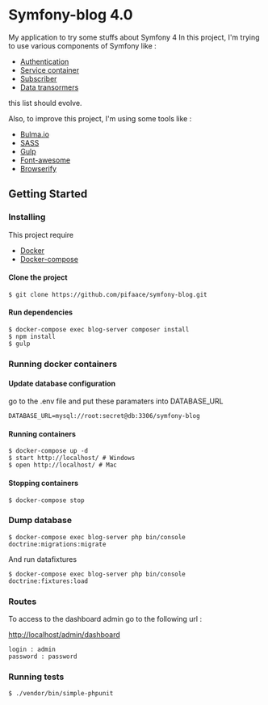 # Symfony-blog 4.0

My application to try some stuffs about Symfony 4
In this project, I'm trying to use various components of Symfony like :
* [Authentication](https://symfony.com/doc/current/security.html)
* [Service container](http://symfony.com/doc/current/service_container.html)
* [Subscriber](http://symfony.com/doc/current/doctrine/event_listeners_subscribers.html)
* [Data transormers](https://symfony.com/doc/current/form/data_transformers.html)

this list should evolve.

Also, to improve this project, I'm using some tools like :
* [Bulma.io](https://bulma.io/)
* [SASS](http://sass-lang.com/documentation/file.SASS_REFERENCE.html)
* [Gulp](https://github.com/gulpjs/gulp/blob/master/docs/API.md)
* [Font-awesome](http://fontawesome.io/)
* [Browserify](http://browserify.org/)


## Getting Started

### Installing

This project require 
* [Docker](https://docs.docker.com/)
* [Docker-compose](https://docs.docker.com/compose/)

#### Clone the project
```
$ git clone https://github.com/pifaace/symfony-blog.git
```

#### Run dependencies
```
$ docker-compose exec blog-server composer install
$ npm install
$ gulp
```

### Running docker containers

#### Update database configuration
go to the .env file and put these paramaters into DATABASE_URL
```
DATABASE_URL=mysql://root:secret@db:3306/symfony-blog
```
#### Running containers
```
$ docker-compose up -d
$ start http://localhost/ # Windows
$ open http://localhost/ # Mac
```

#### Stopping containers
```
$ docker-compose stop
```

### Dump database

```
$ docker-compose exec blog-server php bin/console doctrine:migrations:migrate
```

And run datafixtures

```
$ docker-compose exec blog-server php bin/console doctrine:fixtures:load
```

### Routes
To access to the dashboard admin go to the following url :

[http://localhost/admin/dashboard](http://localhost/admin/dashboard)
```
login : admin
password : password
```

### Running tests
```
$ ./vendor/bin/simple-phpunit
```
